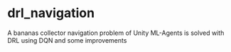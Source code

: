 # drl_navigation
A bananas collector navigation problem of Unity ML-Agents is solved with DRL using DQN and some improvements 

